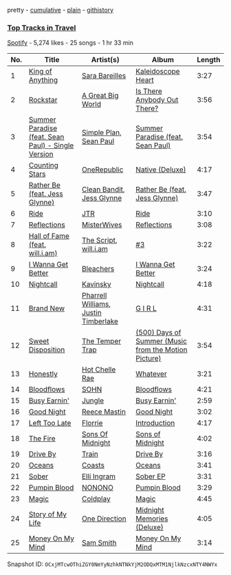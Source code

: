 pretty - [cumulative](/playlists/cumulative/2Hg4Q2t6mD8PITWKAQCMFD.md) - [plain](/playlists/plain/2Hg4Q2t6mD8PITWKAQCMFD) - [githistory](https://github.githistory.xyz/mackorone/spotify-playlist-archive/blob/main/playlists/plain/2Hg4Q2t6mD8PITWKAQCMFD)

### [Top Tracks in Travel](https://open.spotify.com/playlist/2Hg4Q2t6mD8PITWKAQCMFD)

> 

[Spotify](https://open.spotify.com/user/spotify) - 5,274 likes - 25 songs - 1 hr 33 min

| No. | Title | Artist(s) | Album | Length |
|---|---|---|---|---|
| 1 | [King of Anything](https://open.spotify.com/track/3VA8T3rNy5V24AXxNK5u9E) | [Sara Bareilles](https://open.spotify.com/artist/2Sqr0DXoaYABbjBo9HaMkM) | [Kaleidoscope Heart](https://open.spotify.com/album/627ukPRwYxyBREHxBq0vGJ) | 3:27 |
| 2 | [Rockstar](https://open.spotify.com/track/6KbcsH2mvgvG3f8nLcIY8d) | [A Great Big World](https://open.spotify.com/artist/5xKp3UyavIBUsGy3DQdXeF) | [Is There Anybody Out There?](https://open.spotify.com/album/1yOcLa4euMk9sV7rRJ89Dl) | 3:56 |
| 3 | [Summer Paradise \(feat\. Sean Paul\) \- Single Version](https://open.spotify.com/track/6kcuYyyU2tPxGP3PDVWYJT) | [Simple Plan](https://open.spotify.com/artist/2p4FqHnazRucYQHyDCdBrJ), [Sean Paul](https://open.spotify.com/artist/3Isy6kedDrgPYoTS1dazA9) | [Summer Paradise \(feat\. Sean Paul\)](https://open.spotify.com/album/6U12piIo0noLnBIRTzZS8l) | 3:54 |
| 4 | [Counting Stars](https://open.spotify.com/track/1fh2TfUOtOoXEE8qQynYEC) | [OneRepublic](https://open.spotify.com/artist/5Pwc4xIPtQLFEnJriah9YJ) | [Native \(Deluxe\)](https://open.spotify.com/album/0G0vIGvVlJ3MtXunjqrbMY) | 4:17 |
| 5 | [Rather Be \(feat\. Jess Glynne\)](https://open.spotify.com/track/3s4U7OHV7gnj42VV72eSZ6) | [Clean Bandit](https://open.spotify.com/artist/6MDME20pz9RveH9rEXvrOM), [Jess Glynne](https://open.spotify.com/artist/4ScCswdRlyA23odg9thgIO) | [Rather Be \(feat\. Jess Glynne\)](https://open.spotify.com/album/4UB0J5V3JsZZtNR360pZ6r) | 3:47 |
| 6 | [Ride](https://open.spotify.com/track/1iURqLxJdSjWfWZBx2DMeV) | [JTR](https://open.spotify.com/artist/2YisiR3Yro3Dvoc3HM03Z5) | [Ride](https://open.spotify.com/album/59Uny4osHNolkIrdTdTvR5) | 3:10 |
| 7 | [Reflections](https://open.spotify.com/track/3rniDk4qfZKvo6U4qiWROi) | [MisterWives](https://open.spotify.com/artist/5ivCbtrcD5N4rD337xIb2z) | [Reflections](https://open.spotify.com/album/3d7x5nrXiNbOuzubUq1yVH) | 3:08 |
| 8 | [Hall of Fame \(feat\. will.i.am\)](https://open.spotify.com/track/1X1DWw2pcNZ8zSub3uhlNz) | [The Script](https://open.spotify.com/artist/3AQRLZ9PuTAozP28Skbq8V), [will.i.am](https://open.spotify.com/artist/085pc2PYOi8bGKj0PNjekA) | [\#3](https://open.spotify.com/album/63eaHsLLsW1e5ISNf7ISZy) | 3:22 |
| 9 | [I Wanna Get Better](https://open.spotify.com/track/1RwwmiVtLAtPmxAqKVfwgG) | [Bleachers](https://open.spotify.com/artist/2eam0iDomRHGBypaDQLwWI) | [I Wanna Get Better](https://open.spotify.com/album/4JaTMQFdRy5TfEKs8M9Doq) | 3:24 |
| 10 | [Nightcall](https://open.spotify.com/track/2GIfOOa8hAywfzZptFz3xK) | [Kavinsky](https://open.spotify.com/artist/0UF7XLthtbSF2Eur7559oV) | [Nightcall](https://open.spotify.com/album/55U1DpuCIiwOJHwYLU1Qe4) | 4:18 |
| 11 | [Brand New](https://open.spotify.com/track/1P5OPN8MbPgFznEp1b7OiN) | [Pharrell Williams](https://open.spotify.com/artist/2RdwBSPQiwcmiDo9kixcl8), [Justin Timberlake](https://open.spotify.com/artist/31TPClRtHm23RisEBtV3X7) | [G I R L](https://open.spotify.com/album/2lkQd5T32QHDOfFkEIPJKz) | 4:31 |
| 12 | [Sweet Disposition](https://open.spotify.com/track/5nWbbQ0sIEabqPxAdqmh66) | [The Temper Trap](https://open.spotify.com/artist/4W48hZAnAHVOC2c8WH8pcq) | [\(500\) Days of Summer \(Music from the Motion Picture\)](https://open.spotify.com/album/2n5AOB0lGse7qp38HvVROB) | 3:54 |
| 13 | [Honestly](https://open.spotify.com/track/5YhAAlelWek228jZzxgEfr) | [Hot Chelle Rae](https://open.spotify.com/artist/6jTnHxhb6cDCaCu4rdvsQ0) | [Whatever](https://open.spotify.com/album/0UkgnXc0w7qiRE2X086BdN) | 3:21 |
| 14 | [Bloodflows](https://open.spotify.com/track/75mE9LzZzQoDwjS4OuuzmW) | [SOHN](https://open.spotify.com/artist/6XZYAWJLL8UIbxAqjKj3cg) | [Bloodflows](https://open.spotify.com/album/3ycnh8BMGrewYSSxQmM9Hc) | 4:21 |
| 15 | [Busy Earnin'](https://open.spotify.com/track/6J8SONJwAIizCJm0QhEi4Y) | [Jungle](https://open.spotify.com/artist/59oA5WbbQvomJz2BuRG071) | [Busy Earnin'](https://open.spotify.com/album/3DGCeamj8hWIDqZ2aGrksc) | 2:59 |
| 16 | [Good Night](https://open.spotify.com/track/5B7v3DUr1Iw9EbsCHH1P5r) | [Reece Mastin](https://open.spotify.com/artist/6pjod8SsOOGf6GW9tfEnH1) | [Good Night](https://open.spotify.com/album/1wRU6OHMKfdlEHgdTPa3bI) | 3:02 |
| 17 | [Left Too Late](https://open.spotify.com/track/4WKTN75uxxOviZaZTHpRXp) | [Florrie](https://open.spotify.com/artist/2fkmfYw1KeOiDLA6MHDwU8) | [Introduction](https://open.spotify.com/album/1JZBl9IFnlyh4YkBxqGyno) | 4:17 |
| 18 | [The Fire](https://open.spotify.com/track/63F48Wu4pqvrEAjhEidkYf) | [Sons Of Midnight](https://open.spotify.com/artist/40xDNdalrRHC3n4XvjIRuH) | [Sons of Midnight](https://open.spotify.com/album/27wlb3L94nkEcUfK1M6ytk) | 4:02 |
| 19 | [Drive By](https://open.spotify.com/track/1wAXODAAL6hY64ZdhrnjBO) | [Train](https://open.spotify.com/artist/3FUY2gzHeIiaesXtOAdB7A) | [Drive By](https://open.spotify.com/album/4IjfVRMzE8yNH84Q6UZSV6) | 3:16 |
| 20 | [Oceans](https://open.spotify.com/track/5XmgUPqLdHUjhWYQ5Vz1yf) | [Coasts](https://open.spotify.com/artist/5OgSr6wQteRu9jek5JvnDQ) | [Oceans](https://open.spotify.com/album/2miU0fXZ4zx2bxgp9qKCWH) | 3:41 |
| 21 | [Sober](https://open.spotify.com/track/4ymQoZNLQpis51EmcgAoNc) | [Elli Ingram](https://open.spotify.com/artist/29Dil4ZXNOwBukXdVL1EwB) | [Sober EP](https://open.spotify.com/album/7xdqkO0b4ZvBeqgEg7KFDq) | 3:31 |
| 22 | [Pumpin Blood](https://open.spotify.com/track/1lp2sVjzBj4DAVUQ6uTNBD) | [NONONO](https://open.spotify.com/artist/513t0jZUP0K98C4h7KHtEb) | [Pumpin Blood](https://open.spotify.com/album/3L1CSpoArQNeJq95s0fOCI) | 3:29 |
| 23 | [Magic](https://open.spotify.com/track/27jdUE1EYDSXZqhjuNxLem) | [Coldplay](https://open.spotify.com/artist/4gzpq5DPGxSnKTe4SA8HAU) | [Magic](https://open.spotify.com/album/4cCfFozyo6JC8acN8uIP7u) | 4:45 |
| 24 | [Story of My Life](https://open.spotify.com/track/4nVBt6MZDDP6tRVdQTgxJg) | [One Direction](https://open.spotify.com/artist/4AK6F7OLvEQ5QYCBNiQWHq) | [Midnight Memories \(Deluxe\)](https://open.spotify.com/album/7p1fX8aUySrBdx4WSYspOu) | 4:05 |
| 25 | [Money On My Mind](https://open.spotify.com/track/6vgdsUtEcdRJtXbr1w9RT1) | [Sam Smith](https://open.spotify.com/artist/2wY79sveU1sp5g7SokKOiI) | [Money On My Mind](https://open.spotify.com/album/4f5kwPSnB6CrpqQiI6IPvL) | 3:14 |

Snapshot ID: `OCxjMTcwOThiZGY0NmYyNzhkNTNkYjM2ODQxMTM1NjlkNzcxNTY4NWYx`